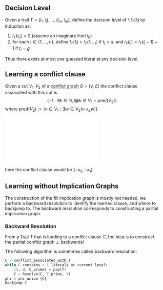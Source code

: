 

## Decision Level

Given a trail $T = (l_1, t_i), \dots, (l_m, t_m)$, define the decision level of $l_i$ $l_T(l_i)$ by induction as:

1. $l_T(l_0) = 0$  (assume an imaginary literl $l_0$)
2. for each $i\in\lbrace  1, \dots, n\rbrace$, define $l_T(l_i) = l_T(l_{i-1})$ if $t_i = d$, and $l_T(l_i) = l_T(l_i-1) + 1$ if $t_i = g$

Thus there exists at most one guessed literal at any decision level.



## Learning a conflict clause

Given a cut $V_1, V_2$ of a [conflict graph](Implication%20Graph.md) $G = (V, E)$ the conflict clause associated with this cut is
$$\lbrace\neg l: \exists k\in\mathbb N, l@k\in V_1 \cap\text{pred}(V_2)\rbrace$$
where $\text{pred}(V_2) := \lbrace v\in V_1 : \exists w\in V_2 (v\to_E w) \rbrace$

![conflictgraph.excalidraw](conflictgraph.excalidraw.md)

here the conflict clause would be $\lbrace \neg x_5, \neg x_1\rbrace$


## Learning without Implication Graphs

The construction of the fill implication graph is mostly not needed, we perform a backward resolution to identify the learned clause, and where to backjump to. The backward resolution corresponds to constructing a partial implication graph.

### Backward Resolution

From a [Trail](Trails.md) $T$ that is leading to a conflict clause $C$, the idea is to  construct the partial conflict graph $\bot$ backwards!

The following algorithm is sometimes called backward resolution:

```python
C = conflict_associated_with_T
while C contains > 1 literals at current level:
	(l, d, C_prime) = pop(T)
	C = Resolve(C, C_prime, l)
phi = phi union {C}
Backjump C
```

